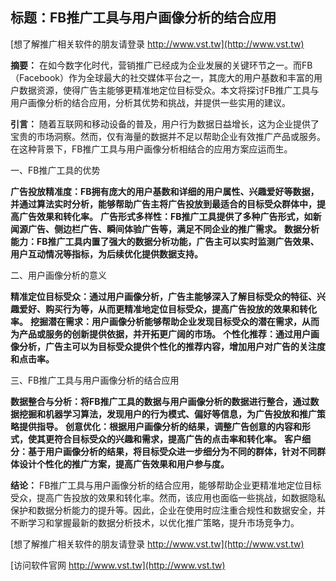 ## **标题：FB推广工具与用户画像分析的结合应用**

[想了解推广相关软件的朋友请登录 http://www.vst.tw](http://www.vst.tw)

**摘要：**
在如今数字化时代，营销推广已经成为企业发展的关键环节之一。而FB（Facebook）作为全球最大的社交媒体平台之一，其庞大的用户基数和丰富的用户数据资源，使得广告主能够更精准地定位目标受众。本文将探讨FB推广工具与用户画像分析的结合应用，分析其优势和挑战，并提供一些实用的建议。

**引言：**
随着互联网和移动设备的普及，用户行为数据日益增长，这为企业提供了宝贵的市场洞察。然而，仅有海量的数据并不足以帮助企业有效推广产品或服务。在这种背景下，FB推广工具与用户画像分析相结合的应用方案应运而生。

一、FB推广工具的优势

**广告投放精准度：FB拥有庞大的用户基数和详细的用户属性、兴趣爱好等数据，并通过算法实时分析，能够帮助广告主将广告投放到最适合的目标受众群体中，提高广告效果和转化率。**
**广告形式多样性：FB推广工具提供了多种广告形式，如新闻源广告、侧边栏广告、瞬间体验广告等，满足不同企业的推广需求。**
**数据分析能力：FB推广工具内置了强大的数据分析功能，广告主可以实时监测广告效果、用户互动情况等指标，为后续优化提供数据支持。**

二、用户画像分析的意义

**精准定位目标受众：通过用户画像分析，广告主能够深入了解目标受众的特征、兴趣爱好、购买行为等，从而更精准地定位目标受众，提高广告投放的效果和转化率。**
**挖掘潜在需求：用户画像分析能够帮助企业发现目标受众的潜在需求，从而为产品或服务的创新提供依据，并开拓更广阔的市场。**
**个性化推荐：通过用户画像分析，广告主可以为目标受众提供个性化的推荐内容，增加用户对广告的关注度和点击率。**

三、FB推广工具与用户画像分析的结合应用

**数据整合与分析：将FB推广工具的数据与用户画像分析的数据进行整合，通过数据挖掘和机器学习算法，发现用户的行为模式、偏好等信息，为广告投放和推广策略提供指导。**
**创意优化：根据用户画像分析的结果，调整广告创意的内容和形式，使其更符合目标受众的兴趣和需求，提高广告的点击率和转化率。**
**客户细分：基于用户画像分析的结果，将目标受众进一步细分为不同的群体，针对不同群体设计个性化的推广方案，提高广告效果和用户参与度。**

**结论：**
FB推广工具与用户画像分析的结合应用，能够帮助企业更精准地定位目标受众，提高广告投放的效果和转化率。然而，该应用也面临一些挑战，如数据隐私保护和数据分析能力的提升等。因此，企业在使用时应注重合规性和数据安全，并不断学习和掌握最新的数据分析技术，以优化推广策略，提升市场竞争力。

[想了解推广相关软件的朋友请登录 http://www.vst.tw](http://www.vst.tw)


[访问软件官网 http://www.vst.tw](http://www.vst.tw)
